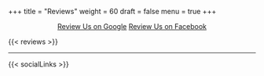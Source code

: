 +++
title = "Reviews"
weight = 60
draft = false
menu = true
+++
<center><a target="_blank" href="https://www.google.com/search?q=comedysportzs+san+antonio&ie=utf-8&oe=utf-8#lrd=0x865c68860bf3ce87:0x6a8fc18bbee1a15,3,,,," class="button">Review Us on Google</a> <a target="_blank" href="https://www.facebook.com/pg/ComedySportzSanAntonio/reviews" class="button">Review Us on Facebook</a></center>

{{< reviews >}}

---

{{< socialLinks >}}
